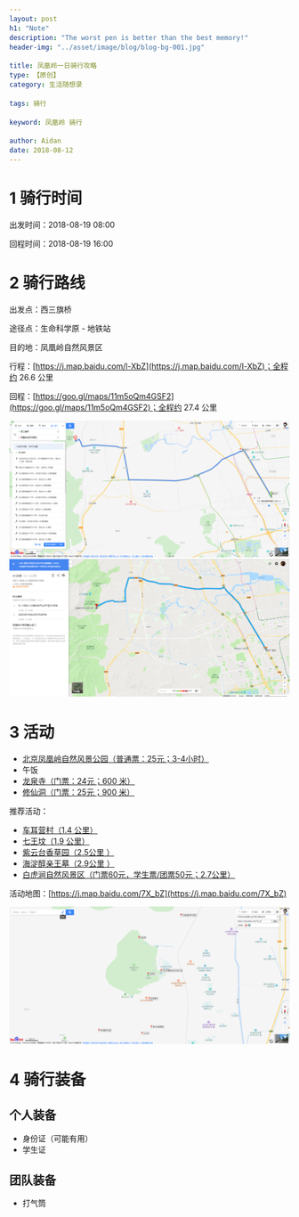 ```yaml
---
layout: post
h1: "Note"
description: "The worst pen is better than the best memory!"
header-img: "../asset/image/blog/blog-bg-001.jpg"

title: 凤凰岭一日骑行攻略
type: 【原创】
category: 生活随想录

tags: 骑行

keyword: 凤凰岭 骑行

author: Aidan
date: 2018-08-12
---
```


# 1 骑行时间

出发时间：2018-08-19 08:00

回程时间：2018-08-19 16:00

# 2 骑行路线

出发点：西三旗桥

途径点：生命科学原 - 地铁站

目的地：凤凰岭自然风景区

行程：[https://j.map.baidu.com/l-XbZ](https://j.map.baidu.com/l-XbZ)；全程约 26.6 公里

回程：[https://goo.gl/maps/11m5oQm4GSF2](https://goo.gl/maps/11m5oQm4GSF2)；全程约 27.4 公里

![行程](../asset/image/blog/2018-08-12-凤凰岭一日骑行攻略/001.png)
![回程](../asset/image/blog/2018-08-12-凤凰岭一日骑行攻略/002.png)

# 3 活动

- [北京凤凰岭自然风景公园（普通票：25元；3-4小时）](http://www.mafengwo.cn/poi/4129.html)
- 午饭
- [龙泉寺（门票：24元；600 米）](http://www.mafengwo.cn/poi/5978850.html)
- [修仙洞（门票：25元；900 米）](http://www.mafengwo.cn/poi/806810.html)

推荐活动：

- [车耳营村（1.4 公里）](http://www.mafengwo.cn/poi/813292.html)
- [七王坟（1.9 公里）](http://www.mafengwo.cn/poi/813063.html)
- [紫云台香草园（2.5公里 ）](http://www.mafengwo.cn/poi/9431447.html)
- [海淀醇亲王墓（2.9公里 ）](http://www.mafengwo.cn/poi/6628359.html)
- [白虎涧自然风景区（门票60元，学生票/团票50元；2.7公里）](http://www.mafengwo.cn/poi/7318.html)

活动地图：[https://j.map.baidu.com/7X_bZ](https://j.map.baidu.com/7X_bZ)

![活动地图](../asset/image/blog/2018-08-12-凤凰岭一日骑行攻略/003.png)

# 4 骑行装备

## 个人装备

- 身份证（可能有用）
- 学生证

## 团队装备

- 打气筒
